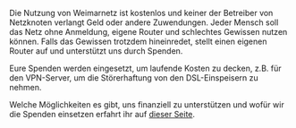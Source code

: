 Die Nutzung von Weimarnetz ist kostenlos und keiner der Betreiber von
Netzknoten verlangt Geld oder andere Zuwendungen. Jeder Mensch soll das
Netz ohne Anmeldung, eigene Router und schlechtes Gewissen nutzen
können. Falls das Gewissen trotzdem hineinredet, stellt einen eigenen
Router auf und unterstützt uns durch Spenden.

Eure Spenden werden eingesetzt, um laufende Kosten zu decken, z.B. für
den VPN-Server, um die Störerhaftung von den DSL-Einspeisern zu nehmen.

Welche Möglichkeiten es gibt, uns finanziell zu unterstützen und wofür
wir die Spenden einsetzen erfahrt ihr auf [dieser Seite](/spenden).
